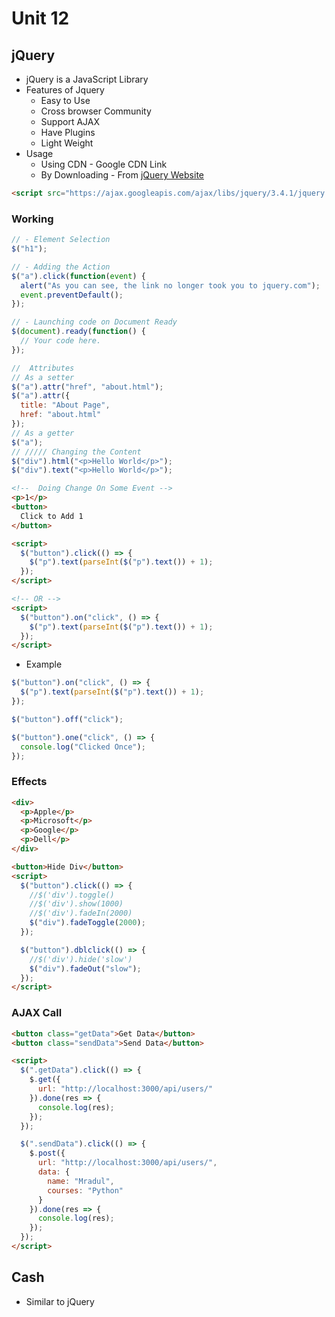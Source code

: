 # Unit 12

## jQuery

- jQuery is a JavaScript Library
- Features of Jquery
  - Easy to Use
  - Cross browser Community
  - Support AJAX
  - Have Plugins
  - Light Weight
- Usage
  - Using CDN - Google CDN Link
  - By Downloading - From [jQuery Website](https://jquery.com/download/)

```html
<script src="https://ajax.googleapis.com/ajax/libs/jquery/3.4.1/jquery.min.js"></script>
```

### Working

```js
// - Element Selection
$("h1");

// - Adding the Action
$("a").click(function(event) {
  alert("As you can see, the link no longer took you to jquery.com");
  event.preventDefault();
});

// - Launching code on Document Ready
$(document).ready(function() {
  // Your code here.
});

//  Attributes
// As a setter
$("a").attr("href", "about.html");
$("a").attr({
  title: "About Page",
  href: "about.html"
});
// As a getter
$("a");
// ///// Changing the Content
$("div").html("<p>Hello World</p>");
$("div").text("<p>Hello World</p>");
```

```html
<!--  Doing Change On Some Event -->
<p>1</p>
<button>
  Click to Add 1
</button>

<script>
  $("button").click(() => {
    $("p").text(parseInt($("p").text()) + 1);
  });
</script>

<!-- OR -->
<script>
  $("button").on("click", () => {
    $("p").text(parseInt($("p").text()) + 1);
  });
</script>
```

- Example

```js
$("button").on("click", () => {
  $("p").text(parseInt($("p").text()) + 1);
});

$("button").off("click");

$("button").one("click", () => {
  console.log("Clicked Once");
});
```

### Effects

```html
<div>
  <p>Apple</p>
  <p>Microsoft</p>
  <p>Google</p>
  <p>Dell</p>
</div>

<button>Hide Div</button>
<script>
  $("button").click(() => {
    //$('div').toggle()
    //$('div').show(1000)
    //$('div').fadeIn(2000)
    $("div").fadeToggle(2000);
  });

  $("button").dblclick(() => {
    //$('div').hide('slow')
    $("div").fadeOut("slow");
  });
</script>
```

### AJAX Call

```html
<button class="getData">Get Data</button>
<button class="sendData">Send Data</button>

<script>
  $(".getData").click(() => {
    $.get({
      url: "http://localhost:3000/api/users/"
    }).done(res => {
      console.log(res);
    });
  });

  $(".sendData").click(() => {
    $.post({
      url: "http://localhost:3000/api/users/",
      data: {
        name: "Mradul",
        courses: "Python"
      }
    }).done(res => {
      console.log(res);
    });
  });
</script>
```

## Cash

- Similar to jQuery

<!-- https://kenwheeler.github.io/cash/ -->

